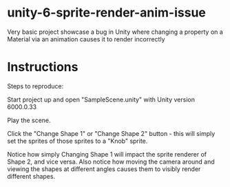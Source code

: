 # unity-6-sprite-render-anim-issue
Very basic project showcase a bug in Unity where changing a property on a Material via an animation causes it to render incorrectly

# Instructions

Steps to reproduce:

Start project up and open "SampleScene.unity" with Unity version 6000.0.33

Play the scene.

Click the "Change Shape 1" or "Change Shape 2" button - this will simply set the sprites of those sprites to a "Knob" sprite.

Notice how simply Changing Shape 1 will impact the sprite renderer of Shape 2, and vice versa. Also notice how moving the camera around and viewing the shapes at different angles causes them to visibly render different shapes.

